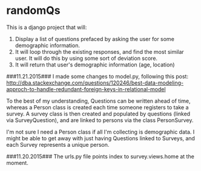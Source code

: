 # randomQs

This is a django project that will:

1. Display a list of questions prefaced by asking the user for some demographic information.
2. It will loop through the existing responses, and find the most similar user. It will do this by using some sort of deviation score.
3. It will return that user's demographic information (age, location)

###11.21.2015###
I made some changes to model.py, following this post:
http://dba.stackexchange.com/questions/120246/best-data-modeling-approch-to-handle-redundant-foreign-keys-in-relational-model

To the best of my understanding, Questions can be written ahead of time, whereas a Person class is created each time someone registers to take a survey. A survey class is then created and populated by questions (linked via SurveyQuestion), and are linked to persons via the class PersonSurvey.

I'm not sure I need a Person class if all I'm collecting is demographic data. I might be able to get away with just having Questions linked to Surveys, and each Survey represents a unique person.

###11.20.2015###
The urls.py file points index to survey.views.home at the moment.
